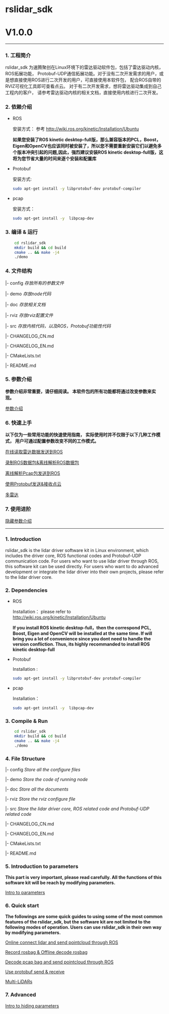 # **rslidar_sdk** 

# **V1.0.0**



---



### 1. 工程简介
  rslidar_sdk 为速腾聚创在Linux环境下的雷达驱动软件包，包括了雷达驱动内核， ROS拓展功能， Protobuf-UDP通信拓展功能。对于没有二次开发需求的用户，或是想直接使用ROS进行二次开发的用户，可直接使用本软件包， 配合ROS自带的RVIZ可视化工具即可查看点云。 对于有二次开发需求，想将雷达驱动集成到自己工程内的客户， 请参考雷达驱动内核的相关文档，直接使用内核进行二次开发。



### 2. 依赖介绍

- ROS 

  安装方式： 参考 http://wiki.ros.org/kinetic/Installation/Ubuntu 

  **如果您安装了ROS kinetic desktop-full版，那么兼容版本的PCL，Boost，Eigen和OpenCV也应该同时被安装了，所以您不需要重新安装它们以避免多个版本冲突引起的问题,因此，强烈建议安装ROS kinetic desktop-full版，这将为您节省大量的时间来逐个安装和配置库**

- Protobuf 

  安装方式:

  ```sh
  sudo apt-get install -y libprotobuf-dev protobuf-compiler
  ```

- pcap 

  安装方式：

  ```sh
  sudo apt-get install -y  libpcap-dev
  ```



### 3. 编译 & 运行

```sh
    cd rslidar_sdk
    mkdir build && cd build
    cmake .. && make -j4
    ./demo
```



### 4. 文件结构

|- config												*存放所有的参数文件*

|- demo												*存放node代码*

|- doc													*存放相关文档*

|- rviz													*存放rviz配置文件*

|- src													 *存放内核代码，以及ROS，Protobuf功能性代码*

|- CHANGELOG_CN.md					 

|- CHANGELOG_EN.md

|- CMakeLists.txt

|- README.md



### 5. 参数介绍

**参数介绍非常重要，请仔细阅读。 本软件包的所有功能都将通过改变参数来实现。**

[参数介绍](doc/intro/parameter_intro.md)



### 6. 快速上手

**以下仅为一些常用功能的快速使用指南， 实际使用时并不仅限于以下几种工作模式， 用户可通过配置参数改变不同的工作模式。**

[在线读取雷达数据发送到ROS](doc/howto/how_to_online_send_points_ros.md)

[录制ROS数据包&离线解析ROS数据包](doc/howto/how_to_record_and_offline_decode_rosbag.md)

[离线解析Pcap包发送到ROS](doc/howto/how_to_offline_decode_pcap.md)

[使用Protobuf发送&接收点云](doc/howto/how_to_use_protobuf_function.md)

[多雷达](doc/howto/how_to_use_multi_lidars.md)



### 7. 使用进阶

[隐藏参数介绍](doc/intro/hiding_parameters_intro.md)



---



### 1. Introduction

rslidar_sdk is the lidar driver software kit in Linux environment, which includes the driver core, ROS functional codes and Protobuf-UDP communication code. For users who want to use lidar driver through ROS, this software kit can be used directly. For users who want to do advanced development or integrate the lidar driver into their own projects, please refer to the lidar driver core. 



### 2. Dependencies

- ROS 

  Installation： please refer to  http://wiki.ros.org/kinetic/Installation/Ubuntu 

  **If you install ROS kinetic desktop-full，then the correspond PCL, Boost, Eigen and OpenCV will be installed at the same time. If will bring you a lot of convenience since you dont need to handle the version confliction. Thus, its highly recommanded to install ROS kinetic desktop-full**

- Protobuf 

  Installation :

  ```sh
  sudo apt-get install -y libprotobuf-dev protobuf-compiler
  ```

- pcap 

  Installation：

  ```sh
  sudo apt-get install -y  libpcap-dev
  ```



### 3. Compile & Run

```sh
    cd rslidar_sdk
    mkdir build && cd build
    cmake .. && make -j4
    ./demo
```



### 4. File Structure

|- config												*Store all the configure files*

|- demo												*Store the code of running node* 

|- doc													*Store all the documents*

|- rviz													*Store the rviz configure file*

|- src													 *Store the lidar driver core, ROS related code and Protobuf-UDP related code*

|- CHANGELOG_CN.md					 

|- CHANGELOG_EN.md

|- CMakeLists.txt

|- README.md



### 5. Introduction to parameters

**This part is very important, please read carefully. All the functions of this software kit will be reach by modifying parameters.**

[Intro to parameters](doc/intro/parameter_intro.md)



### 6. Quick start

**The followings are some quick guides to using some of the most common features of the rslidar_sdk, but the software kit are not limited to the following modes of operation. Users can use rslidar_sdk in their own way by modifying parameters.**

[Online connect lidar and send pointcloud through ROS](doc/howto/how_to_online_send_points_ros.md)

[Record rosbag & Offline decode rosbag](doc/howto/how_to_record_and_offline_decode_rosbag.md)

[Decode pcap bag and send pointcloud through ROS](doc/howto/how_to_offline_decode_pcap.md)

[Use protobuf send & receive](doc/howto/how_to_use_protobuf_function.md)

[Multi-LiDARs](doc/howto/how_to_use_multi_lidars.md)



### 7. Advanced

[Intro to hiding parameters](doc/intro/hiding_parameters_intro.md)